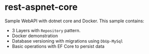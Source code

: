 # rest-aspnet-core
Sample WebAPI with dotnet core and Docker.
This sample contains:

- 3 Layers with `Repository` pattern.
- Docker demonstration
- Database versioning with migrations using `DbUp-MySql`
- Basic operations with EF Core to persist data
